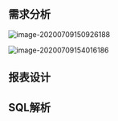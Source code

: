 ## 需求分析

![image-20200709150926188](https://gitee.com/cdx_dayshow/picBed/raw/master/img/image-20200709150926188.png)

![image-20200709154016186](https://gitee.com/cdx_dayshow/picBed/raw/master/img/image-20200709154016186.png)

## 报表设计





## SQL解析